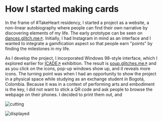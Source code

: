 How I started making cards
========

In the frame of #TakeHeart residency, I started a project as a website, a non-linear autobiography where people can find their own narrative by discovering elements of my life. The early prototype can be seen on [dances.glitch.me:arrow_upper_right:](https://dances.glitch.me). Initially, I had Instagram in mind as an interface and I wanted to integrate a gamification aspect so that people earn "points" by finding the milestones in my life.

As I develop the project, I incorporated Windows 98-style interface, which I explored earlier for [ICADE:arrow_upper_right:](https://icade-test.glitch.me/) exhibition. The result is [soup.glitches.me:arrow_upper_right:](https://soup.glitches.me) and as you click on the icons, pop-up windows show up, and it reveals more icons. The turning point was when I had an opportunity to show the project in a physical space while studying as an exchange student in Bogotá, Colombia. Because it was in a context of performing arts and embodiment is the key, I did not want to stick a QR code and ask people to browse the webpage on their phones. I decided to print them out, and 

![cutting](https://cdn.glitch.global/61984d65-52b6-418b-b420-2547b4acca3d/2022-11-19-print.jpg?v=1693909433313)

![displayed](https://cdn.glitch.global/61984d65-52b6-418b-b420-2547b4acca3d/2022-11-20-print.jpg?v=1693909433313)
